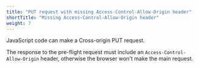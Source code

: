 ```yaml
---
title: "PUT request with missing Access-Control-Allow-Origin header"
shortTitle: "Missing Access-Control-Allow-Origin header"
weight: 7
---
```


JavaScript code can make a Cross-origin PUT request.

The response to the pre-flight request must include an `Access-Control-Allow-Origin` header, otherwise the browser won't make the main request.